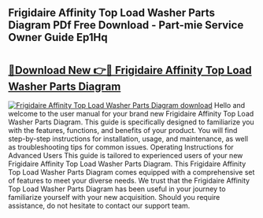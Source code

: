 ## Frigidaire Affinity Top Load Washer Parts Diagram PDf Free Download - Part-mie Service Owner Guide Ep1Hq

# <h2><a href="http://dfql3xl.blite.top/?on=Frigidaire+Affinity+Top+Load+Washer+Parts+Diagram">🔗Download New 👉🔴 Frigidaire Affinity Top Load Washer Parts Diagram</a></h2>

[![Frigidaire Affinity Top Load Washer Parts Diagram download](https://i.imgur.com/lujVjoI.png)](http://dfql3xl.blite.top/?on=Frigidaire+Affinity+Top+Load+Washer+Parts+Diagram)
Hello and welcome to the user manual for your brand new Frigidaire Affinity Top Load Washer Parts Diagram. This guide is specifically designed to familiarize you with the features, functions, and benefits of your product. You will find step-by-step instructions for installation, usage, and maintenance, as well as troubleshooting tips for common issues. Operating Instructions for Advanced Users This guide is tailored to experienced users of your new Frigidaire Affinity Top Load Washer Parts Diagram. This Frigidaire Affinity Top Load Washer Parts Diagram comes equipped with a comprehensive set of features to meet your diverse needs. We trust that the Frigidaire Affinity Top Load Washer Parts Diagram has been useful in your journey to familiarize yourself with your new acquisition. Should you require assistance, do not hesitate to contact our support team.
